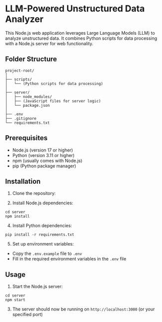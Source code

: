 # LLM-Powered Unstructured Data Analyzer

This Node.js web application leverages Large Language Models (LLM) to analyze unstructured data. It combines Python scripts for data processing with a Node.js server for web functionality.

## Folder Structure

```plaintext
project-root/
│
├── scripts/
│   └── (Python scripts for data processing)
│
├── server/
│   ├── node_modules/
│   ├── (JavaScript files for server logic)
│   └── package.json
│
├── .env
├── .gitignore
└── requirements.txt
```


## Prerequisites

- Node.js (version 17 or higher)
- Python (version 3.11 or higher)
- npm (usually comes with Node.js)
- pip (Python package manager)

## Installation

1. Clone the repository:

2. Install Node.js dependencies:

```plaintext
cd server
npm install
```

4. Install Python dependencies:

```plaintext
pip install -r requirements.txt
```
  

5. Set up environment variables:
- Copy the `.env.example` file to `.env`
- Fill in the required environment variables in the `.env` file

## Usage

1. Start the Node.js server:

```plaintext
cd server
npm start
```

3. The server should now be running on `http://localhost:3000` (or your specified port)
